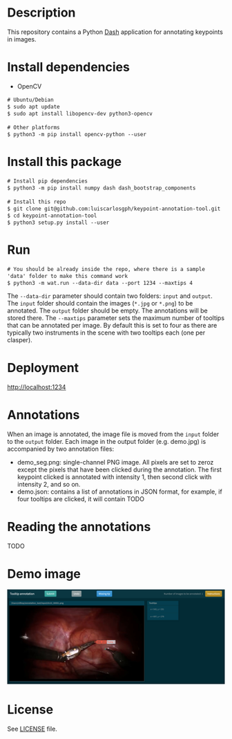 # Description
This repository contains a Python [Dash](https://dash.plotly.com/introduction) application for annotating keypoints in images.

# Install dependencies
* OpenCV
```
# Ubuntu/Debian
$ sudo apt update
$ sudo apt install libopencv-dev python3-opencv

# Other platforms
$ python3 -m pip install opencv-python --user
```

# Install this package
```
# Install pip dependencies
$ python3 -m pip install numpy dash dash_bootstrap_components

# Install this repo
$ git clone git@github.com:luiscarlosgph/keypoint-annotation-tool.git
$ cd keypoint-annotation-tool
$ python3 setup.py install --user
```

# Run
``` 
# You should be already inside the repo, where there is a sample 'data' folder to make this command work
$ python3 -m wat.run --data-dir data --port 1234 --maxtips 4
```
The ```--data-dir``` parameter should contain two folders: ```input``` and ```output```.
The ```input``` folder should contain the images (```*.jpg``` or ```*.png```) to be annotated.
The ```output``` folder should be empty. The annotations will be stored there.
The ```--maxtips``` parameter sets the maximum number of tooltips that can be annotated per image.
By default this is set to four as there are typically two instruments in the scene with two tooltips 
each (one per clasper).

# Deployment
[http://localhost:1234](http://localhost:1234)

# Annotations
When an image is annotated, the image file is moved from the ```input``` folder to the ```output``` folder.
Each image in the output folder (e.g. demo.jpg) is accompanied by two annotation files:

* demo_seg.png: single-channel PNG image. All pixels are set to zeroz except the pixels that have been clicked during the annotation. The first keypoint clicked is
                annotated with intensity 1, then second click with intensity 2, and so on.
* demo.json:    contains a list of annotations in JSON format, for example, if four tooltips are clicked, it will contain TODO

# Reading the annotations
TODO

# Demo image
![alt text](https://github.com/luiscarlosgph/keypoint-annotation-tool/blob/main/demo/demo.jpg?raw=true)

# License
See [LICENSE](https://github.com/luiscarlosgph/keypoint-annotation-tool/blob/main/LICENSE) file.
